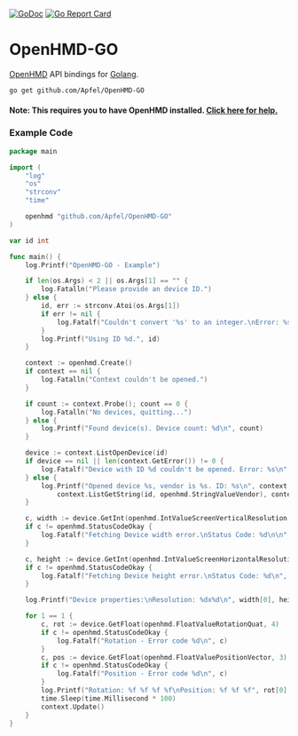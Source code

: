 [![GoDoc](https://godoc.org/github.com/Apfel/OpenHMD-GO?status.svg)](https://godoc.org/github.com/Apfel/OpenHMD-GO)
[![Go Report Card](https://goreportcard.com/badge/github.com/Apfel/OpenHMD-GO)](https://goreportcard.com/report/github.com/Apfel/OpenHMD-GO)

# OpenHMD-GO
[OpenHMD](http://www.openhmd.net/) API bindings for [Golang](https://golang.org/).

```
go get github.com/Apfel/OpenHMD-GO
```

#### Note: This requires you to have OpenHMD installed. [Click here for help.](http://www.openhmd.net/index.php/download/)

### Example Code
```go
package main

import (
	"log"
	"os"
	"strconv"
	"time"

	openhmd "github.com/Apfel/OpenHMD-GO"
)

var id int

func main() {
	log.Printf("OpenHMD-GO - Example")

	if len(os.Args) < 2 || os.Args[1] == "" {
		log.Fatalln("Please provide an device ID.")
	} else {
		id, err := strconv.Atoi(os.Args[1])
		if err != nil {
			log.Fatalf("Couldn't convert '%s' to an integer.\nError: %s\n", os.Args[1], err.Error())
		}
		log.Printf("Using ID %d.", id)
	}

	context := openhmd.Create()
	if context == nil {
		log.Fatalln("Context couldn't be opened.")
	}

	if count := context.Probe(); count == 0 {
		log.Fatalln("No devices, quitting...")
	} else {
		log.Printf("Found device(s). Device count: %d\n", count)
	}

	device := context.ListOpenDevice(id)
	if device == nil || len(context.GetError()) != 0 {
		log.Fatalf("Device with ID %d couldn't be opened. Error: %s\n", id, context.GetError())
	} else {
		log.Printf("Opened device %s, vendor is %s. ID: %s\n", context.ListGetString(id, openhmd.StringValueProduct),
			context.ListGetString(id, openhmd.StringValueVendor), context.ListGetString(id, openhmd.StringValuePath))
	}

	c, width := device.GetInt(openhmd.IntValueScreenVerticalResolution, 1)
	if c != openhmd.StatusCodeOkay {
		log.Fatalf("Fetching Device width error.\nStatus Code: %d\n\n", c)
	}

	c, height := device.GetInt(openhmd.IntValueScreenHorizontalResolution, 1)
	if c != openhmd.StatusCodeOkay {
		log.Fatalf("Fetching Device height error.\nStatus Code: %d\n", c)
	}

	log.Printf("Device properties:\nResolution: %dx%d\n", width[0], height[0]) // I do know that this is rather poorly designed, but whatever

	for 1 == 1 {
		c, rot := device.GetFloat(openhmd.FloatValueRotationQuat, 4)
		if c != openhmd.StatusCodeOkay {
			log.Fatalf("Rotation - Error code %d\n", c)
		}
		c, pos := device.GetFloat(openhmd.FloatValuePositionVector, 3)
		if c != openhmd.StatusCodeOkay {
			log.Fatalf("Position - Error code %d\n", c)
		}
		log.Printf("Rotation: %f %f %f %f\nPosition: %f %f %f", rot[0], rot[1], rot[2], rot[3], pos[0], pos[1], pos[2])
		time.Sleep(time.Millisecond * 100)
		context.Update()
	}
}
```